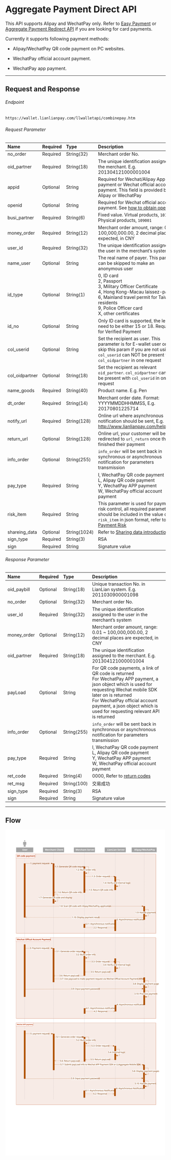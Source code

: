 # Aggregate Payment Direct API

This API supports Alipay and WechatPay only. Refer to [Easy Payment](easypay.md) or [Aggregate Payment Redirect API](aggregate_redirect.md) if you are looking for card payments.

Currently it supports following payment methods:

* Alipay/WechatPay QR code payment on PC websites.

* WechatPay official account payment.

* WechatPay app payment.

***

## Request and Response

###### Endpoint

```html
https://wallet.lianlianpay.com/llwalletapi/combinepay.htm
```

###### Request Parameter

|Name|Required|Type|Description|
|:---|:---|:---|:---|
|no_order|Required|String(32)|Merchant order No.|
|oid_partner|Required|String(18)|The unique identification assigned to the merchant. E.g. 201304121000001004|
|appid|Optional|String|Required for Wechat/Alipay App payment or Wechat official account payment. This field is provided by Alipay or WechatPay|
|openid|Optional|String|Required for Wechat official account payment. See [how to obtain openid](https://pay.weixin.qq.com/wiki/doc/api/jsapi.php?chapter=4_4)|
|busi_partner|Required|String(6)|Fixed value. Virtual products, ```101001```; Physical products, ```109001```|
|money_order|Required|String(12)|Merchant order amount, range: 0.01 ~ 100,000,000.00, 2 decimal places are expected, in CNY|
|user_id|Required|String(32)|The unique identification assigned to the user in the merchant’s system|
|name_user|Optional|String| The real name of payer. This param can be skipped to make an anonymous user|
|id_type|Optional|String(1)| 0, ID card <br> 2, Passport <br> 3, Military Officer Certificate <br> 4, Hong Kong-Macau laissez-passer <br> 6, Mainland travel permit for Taiwan residents <br> 9, Police Officer card <br> X, other certificates |
|id_no|Optional|String| Only ID card is supported, the length need to be either 15 or 18. Required for Verified Payment|
|col_userid|Optional|String| Set the recipient as user. This parameter is for E-wallet user only, skip this param if you are not using it. ```col_userid``` can NOT be present with ```col_oidpartner``` in one request|
|col_oidpartner|Optional|String(18)|Set the recipient as relevant ```oid_partner```. ```col_oidpartner``` can NOT be present with ```col_userid``` in one request|
|name_goods|Required|String(40)|Product name. E.g. Pen|
|dt_order|Required|String(14)|Merchant order date. Format: YYYYMMDDHHMMSS, E.g. 20170801225714|
|notify_url|Required|String(128)|Online url where asynchronous notification should be sent, E.g. http://www.lianlianpay.com/help/notify|
|return_url|Optional|String(128)|Online url, your customer will be redirected to ```url_return``` once they finished their payment|
|info_order|Optional|String(255)|```info_order``` will be sent back in synchronous or asynchronous notification for parameters transmission|
|pay_type|Required|String| I, WechatPay QR code payment <br> L, Alipay QR code payment <br> Y, WechatPay APP payment <br> W, WechatPay official account payment|
|risk_item|Required|String| This parameter is used for payment risk control, all required parameters should be included in the value of ```risk_item``` in json format, refer to [Payment Risk](payment_risk_item.md)| 
|shareing_data|Optional|String(1024)| Refer to [Sharing data introduction](aggregate_redirect.md#sharing-data-introduction) |
|sign_type|Required|String(3)|RSA |
|sign|Required|String|Signature value|

###### Response Parameter

|Name|Required|Type|Description|
|:---|:---|:---|:---|
|oid_paybill|Optional|String(18)|Unique transaction No. in LianLian system. E.g. 2011030900001098|
|no_order|Optional|String(32)|Merchant order No.|
|user_id|Required|String(32)|The unique identification assigned to the user in the merchant’s system|
|money_order|Optional|String(12)|Merchant order amount, range: 0.01 ~ 100,000,000.00, 2 decimal places are expected, in CNY|
|oid_partner|Required|String(18)|The unique identification assigned to the merchant. E.g. 201304121000001004|
|payLoad|Optional|String| For QR code payments, a link of QR code is returned <br> For WechatPay APP payment, a json object which is used for requesting Wechat mobile SDK later on is returned <br> For WechatPay official account payment, a json object which is used for requesting relevant API is returned |
|info_order|Optional|String(255)|```info_order``` will be sent back in synchronous or asynchronous notification for parameters transmission|
|pay_type|Required|String| I, WechatPay QR code payment <br> L, Alipay QR code payment <br> Y, WechatPay APP payment <br> W, WechatPay official account payment|
|ret_code|Required|String(4)|0000, Refer to [return codes](return_code.md)|
|ret_msg|Required|String(100)|交易成功|
|sign_type|Required|String(3)|RSA |
|sign|Required|String|Signature value|

***

## Flow

![](../textures/aggregate_direct_api_flow.svg)